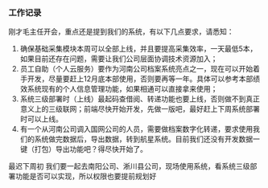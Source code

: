 ### 工作记录

 刚才毛主任开会，重点还是提到我们的系统，有以下几点要求，请悉知：

1. 确保基础采集模块本周可以全部上线，并且要提高采集效率，一天最低5本，如果目前还存在问题，需要让我们公司层面协调技术资源加入；
2. 员工自助（个人云服务）要作为河南公司档案系统亮点之一，现在可以开始着手开发，尽量要赶上12月底本部使用，否则要再等一年。具体可以参考本部绩效系统现有的个人信息管理功能，如果相通可以直接拿来使用；
3. 系统三级部署时（上线）最起码查借阅、转递功能也要上线，否则做不到真正意义上的三级联网；前端尽快开始开发，先做一版吧，最好赶上下周系统部署时可以上线。
4. 有一个从河南公司调入国网公司的人员，需要做档案数字化转递，要求使用我们的系统做完数据后，导出数据，转到航星系统。目前我们还没有开发数据一键（打包）导出功能吧？得尽快开始了。 



 最迟下周初 我们要一起去南阳公司、淅川县公司，现场使用系统，看系统三级部署功能是否可以实现，所以权限也要提前规划好 

